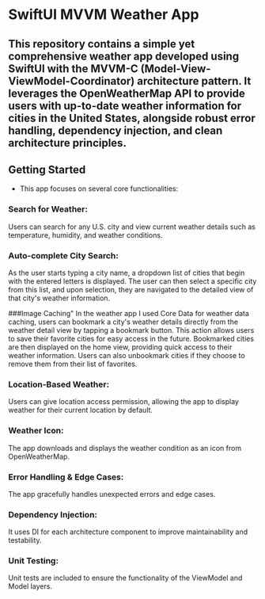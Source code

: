 # SwiftUI MVVM Weather App


## This repository contains a simple yet comprehensive weather app developed using SwiftUI with the MVVM-C (Model-View-ViewModel-Coordinator) architecture pattern. It leverages the OpenWeatherMap API to provide users with up-to-date weather information for cities in the United States, alongside robust error handling, dependency injection, and clean architecture principles.

## Getting Started

- This app focuses on several core functionalities:

### Search for Weather: 
Users can search for any U.S. city and view current weather details such as temperature, humidity, and weather conditions.

### Auto-complete City Search:
As the user starts typing a city name, a dropdown list of cities that begin with the entered letters is displayed. The user can then select a specific city from this list, and upon selection, they are navigated to the detailed view of that city's weather information.

 ###Image Caching"
 In the weather app I used Core Data for weather data caching, users can bookmark a city's weather details directly from the weather detail view by tapping a bookmark button. This action allows users to save their favorite cities for easy access in the future. Bookmarked cities are then displayed on the home view, providing quick access to their weather information. Users can also unbookmark cities if they choose to remove them from their list of favorites.
 
### Location-Based Weather:
 Users can give location access permission, allowing the app to display weather for their current location by default.
 
### Weather Icon:
 The app downloads and displays the weather condition as an icon from OpenWeatherMap.
 
### Error Handling & Edge Cases:
 The app gracefully handles unexpected errors and edge cases.
 
### Dependency Injection: 
It uses DI for each architecture component to improve maintainability and testability.

### Unit Testing:
 Unit tests are included to ensure the functionality of the ViewModel and Model layers.    
